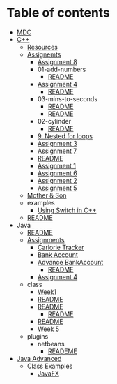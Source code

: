 # Table of contents

* [MDC](README.md)
* [C++](c++/README.md)
  * [Resources](c++/resources.md)
  * [Assignemts](c++/assignemts/README.md)
    * [Assignment 8](c++/assignemts/assignment-8.md)
    * 01-add-numbers
      * [README](c++/assignemts/01-add-numbers/readme.md)
    * [Assignment 4](c++/assignemts/assignment-4/README.md)
      * [README](c++/assignemts/assignment-4/readme.md)
    * 03-mins-to-seconds
      * [README](c++/assignemts/03-mins-to-seconds/readme.md)
      * [README](c++/assignemts/03-mins-to-seconds/readme-1.md)
    * 02-cylinder
      * [README](c++/assignemts/02-cylinder/readme.md)
    * [9. Nested for loops](c++/assignemts/9.-nested-for-loops.md)
    * [Assignment 3](c++/assignemts/assignment-3.md)
    * [Assignment 7](c++/assignemts/assignment-7.md)
    * [README](c++/assignemts/readme.md)
    * [Assignment 1](c++/assignemts/assignment-1.md)
    * [Assignment  6](c++/assignemts/assignment-6.md)
    * [Assignment 2](c++/assignemts/assignment-2.md)
    * [Assignment 5](c++/assignemts/assignment-5.md)
  * [Mother & Son](c++/mother-and-son.md)
  * examples
    * [Using Switch in C++](c++/examples/using-switch-in-c++.md)
  * [README](c++/readme.md)
* Java
  * [README](java/readme.md)
  * [Assignments](java/assignments/README.md)
    * [Carlorie Tracker](java/assignments/carlorie-tracker.md)
    * [Bank Account](java/assignments/bank-account.md)
    * [Advance BankAccount](java/assignments/advance-bankaccount/README.md)
      * [README](java/assignments/advance-bankaccount/readme.md)
    * [Assignment 4](java/assignments/assignment-4.md)
  * class
    * [Week1](java/class/week1.md)
    * [README](java/class/readme.md)
    * [README](java/class/readme-1/README.md)
      * [README](java/class/readme-1/readme.md)
    * [README](java/class/readme-2.md)
    * [Week 5](java/class/week-5.md)
  * plugins
    * netbeans
      * [READEME](java/plugins/netbeans/reademe.md)
* [Java Advanced](java-advanced/README.md)
  * Class Examples
    * [JavaFX](https://github.com/19cah/mdc/tree/master/java-2/class-examples/javaFX-examples)


